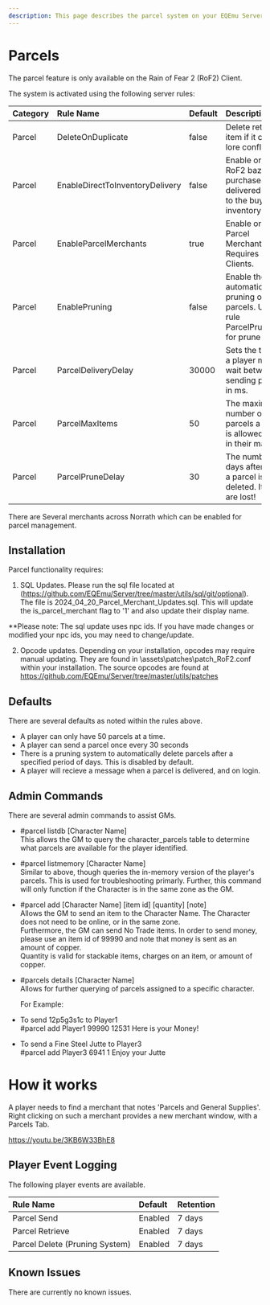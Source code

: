 ```yaml
---
description: This page describes the parcel system on your EQEmu Server.
---
```


# Parcels

The parcel feature is only available on the Rain of Fear 2 (RoF2) Client.

The system is activated using the following server rules:

| Category | Rule Name | Default | Description |
| :--- | :--- | :--- | :--- |
| Parcel | DeleteOnDuplicate | false | Delete retrieved item if it creates a lore conflict. | 
| Parcel | EnableDirectToInventoryDelivery | false | Enable or Disable RoF2 bazaar purchases to be delivered directly to the buyer's inventory. | 
| Parcel | EnableParcelMerchants | true | Enable or Disable Parcel Merchants.  Requires RoF+ Clients. | 
| Parcel | EnablePruning | false | Enable the automatic pruning of sent parcels.  Uses rule ParcelPruneDelay for prune delay. | 
| Parcel | ParcelDeliveryDelay | 30000 | Sets the time that a player must wait between sending parcels in ms. | 
| Parcel | ParcelMaxItems | 50 | The maximum number of parcels a player is allowed to have in their mailbox. | 
| Parcel | ParcelPruneDelay | 30 | The number of days after which a parcel is deleted. Items are lost! | 

There are Several merchants across Norrath which can be enabled for parcel management. 

## Installation

Parcel functionality requires:

1. SQL Updates.  Please run the sql file located at (https://github.com/EQEmu/Server/tree/master/utils/sql/git/optional).  The file is 2024_04_20_Parcel_Merchant_Updates.sql.  This will update the is_parcel_merchant flag to '1' and also update their display name.  

**Please note:  The sql update uses npc ids.  If you have made changes or modified your npc ids, you may need to change/update.  

2. Opcode updates.  Depending on your installation, opcodes may require manual updating.  They are found in \assets\patches\patch_RoF2.conf within your installation.  The source opcodes are found at https://github.com/EQEmu/Server/tree/master/utils/patches  
   

## Defaults

There are several defaults as noted within the rules above.

- A player can only have 50 parcels at a time.
- A player can send a parcel once every 30 seconds
- There is a pruning system to automatically delete parcels after a specified period of days.  This is disabled by default.
- A player will recieve a message when a parcel is delivered, and on login.

## Admin Commands

There are several admin commands to assist GMs.

- \#parcel listdb [Character Name]  
  This allows the GM to query the character_parcels table to determine what parcels are available for the player identified.

- \#parcel listmemory [Character Name]  
  Similar to above, though queries the in-memory version of the player's parcels.  This is used for troubleshooting primarly.  Further, this command will only function if the Character is in the same zone as the GM.

- \#parcel add [Character Name] [item id] [quantity] [note]  
  Allows the GM to send an item to the Character Name.  The Character does not need to be online, or in the same zone.  
  Furthermore, the GM can send No Trade items.  In order to send money, please use an item id of 99990 and note that money is sent as an amount of copper.  
  Quantity is valid for stackable items, charges on an item, or amount of copper.

- \#parcels details [Character Name]  
  Allows for further querying of parcels assigned to a specific character.

  For Example:

- To send 12p5g3s1c to Player1  
  \#parcel add Player1 99990 12531 Here is your Money!

- To send a Fine Steel Jutte to Player3  
  \#parcel add Player3 6941 1 Enjoy your Jutte



# How it works

A player needs to find a merchant that notes 'Parcels and General Supplies'.  Right clicking on such a merchant provides a new merchant window, with a Parcels Tab.

https://youtu.be/3KB6W33BhE8

## Player Event Logging

The following player events are available.

|Rule Name|Default|Retention|
|:---|:---|:---|
|Parcel Send|Enabled|7 days|
|Parcel Retrieve|Enabled|7 days|
|Parcel Delete (Pruning System)|Enabled|7 days|

## Known Issues

There are currently no known issues.